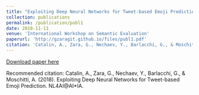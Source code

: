 ```yaml
---
title: "Exploiting Deep Neural Networks for Tweet-based Emoji Prediction"
collection: publications
permalink: /publication/publ1
date: 2018-11-11
venue: 'International Workshop on Semantic Evaluation'
paperurl: 'http://gzaragit.github.io/files/publ1.pdf'
citation: 'Catalin, A., Zara, G., Nechaev, Y., Barlacchi, G., & Moschitti, A. (2018). Exploiting Deep Neural Networks for Tweet-based Emoji Prediction. NL4AI@AI*IA.'
---
```


[Download paper here](http://ceur-ws.org/Vol-2244/paper_11.pdf)

Recommended citation: Catalin, A., Zara, G., Nechaev, Y., Barlacchi, G., & Moschitti, A. (2018). Exploiting Deep Neural Networks for Tweet-based Emoji Prediction. NL4AI@AI*IA.